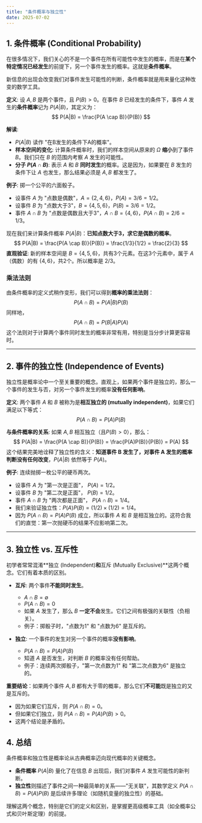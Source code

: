 ```yaml
---
title: "条件概率与独立性"
date: 2025-07-02
---
```


## 1. 条件概率 (Conditional Probability)

在很多情况下，我们关心的不是一个事件在所有可能性中发生的概率，而是在**某个特定情况已经发生**的前提下，另一个事件发生的概率。这就是**条件概率**。

新信息的出现会改变我们对事件发生可能性的判断，条件概率就是用来量化这种改变的数学工具。

**定义**:
设 $A, B$ 是两个事件，且 $P(B) > 0$。在事件 $B$ 已经发生的条件下，事件 $A$ 发生的**条件概率**记为 $P(A|B)$，其定义为：
$$ P(A|B) = \frac{P(A \cap B)}{P(B)} $$

**解读**:

* $P(A|B)$ 读作 "在B发生的条件下A的概率"。
* **样本空间的变化**: 计算条件概率时，我们的样本空间从原来的 $\Omega$ **缩小**到了事件 $B$。我们只在 $B$ 的范围内考察 $A$ 发生的可能性。
* **分子 $P(A \cap B)$**: 表示 $A$ 和 $B$ **同时发生**的概率。这是因为，如果要在 $B$ 发生的条件下让 $A$ 也发生，那么结果必须是 $A, B$ 都发生了。

**例子**:
掷一个公平的六面骰子。

* 设事件 $A$ 为 "点数是偶数"，$A=\{2, 4, 6\}$，$P(A)=3/6=1/2$。
* 设事件 $B$ 为 "点数大于3"，$B=\{4, 5, 6\}$，$P(B)=3/6=1/2$。
* 事件 $A \cap B$ 为 "点数是偶数且大于3"，$A \cap B = \{4, 6\}$，$P(A \cap B) = 2/6 = 1/3$。

现在我们来计算条件概率 $P(A|B)$：**已知点数大于3，求它是偶数的概率**。
$$ P(A|B) = \frac{P(A \cap B)}{P(B)} = \frac{1/3}{1/2} = \frac{2}{3} $$
**直观验证**: 新的样本空间是 $B=\{4, 5, 6\}$，共有3个元素。在这3个元素中，属于 $A$（偶数）的有 $\{4, 6\}$，共2个。所以概率是 2/3。

### 乘法法则

由条件概率的定义式稍作变形，我们可以得到**概率的乘法法则**：
$$ P(A \cap B) = P(A|B)P(B) $$
同样地，
$$ P(A \cap B) = P(B|A)P(A) $$
这个法则对于计算两个事件同时发生的概率非常有用，特别是当分步计算更容易时。

---

## 2. 事件的独立性 (Independence of Events)

独立性是概率论中一个至关重要的概念。直观上，如果两个事件是独立的，那么一个事件的发生与否，对另一个事件发生的概率**没有任何影响**。

**定义**:
两个事件 $A$ 和 $B$ 被称为是**相互独立的 (mutually independent)**，如果它们满足以下等式：
$$ P(A \cap B) = P(A)P(B) $$

**与条件概率的关系**:
如果 $A, B$ 相互独立（且$P(B)>0$），那么：
$$ P(A|B) = \frac{P(A \cap B)}{P(B)} = \frac{P(A)P(B)}{P(B)} = P(A) $$
这个结果完美地诠释了独立性的含义：**知道事件 B 发生了，对事件 A 发生的概率判断没有任何改变**，$P(A|B)$ 依然等于 $P(A)$。

**例子**:
连续抛掷一枚公平的硬币两次。

* 设事件 $A$ 为 "第一次是正面"， $P(A)=1/2$。
* 设事件 $B$ 为 "第二次是正面"， $P(B)=1/2$。
* 事件 $A \cap B$ 为 "两次都是正面"， $P(A \cap B) = 1/4$。
* 我们来验证独立性：$P(A)P(B) = (1/2) \times (1/2) = 1/4$。
* 因为 $P(A \cap B) = P(A)P(B)$ 成立，所以事件 $A$ 和 $B$ 是相互独立的。这符合我们的直觉：第一次抛硬币的结果不应影响第二次。

---

## 3. 独立性 vs. 互斥性

初学者常常混淆**独立 (Independent)**和**互斥 (Mutually Exclusive)**这两个概念。它们有着本质的区别。

* **互斥**: 两个事件**不能同时发生**。
  * $A \cap B = \emptyset$
  * $P(A \cap B) = 0$
  * 如果 $A$ 发生了，那么 $B$ **一定不会**发生。它们之间有极强的关联性（负相关）。
  * 例子：掷骰子时，"点数为1" 和 "点数为6" 是互斥的。

* **独立**: 一个事件的发生对另一个事件的概率**没有影响**。
  * $P(A \cap B) = P(A)P(B)$
  * 知道 $A$ 是否发生，对判断 $B$ 的概率没有任何帮助。
  * 例子：连续两次掷骰子，"第一次点数为1" 和 "第二次点数为6" 是独立的。

**重要结论**：如果两个事件 $A, B$ 都有大于零的概率，那么它们**不可能**既是独立的又是互斥的。

* 因为如果它们互斥，则 $P(A \cap B) = 0$。
* 但如果它们独立，则 $P(A \cap B) = P(A)P(B) > 0$。
* 这两个结论是矛盾的。

## 4. 总结

条件概率和独立性是概率论从古典概率迈向现代概率的关键概念。

* **条件概率** $P(A|B)$ 量化了在信息 $B$ 出现后，我们对事件 $A$ 发生可能性的新判断。
* **独立性**则描述了事件之间一种最简单的关系——"无关联"，其数学定义 $P(A \cap B) = P(A)P(B)$ 是后续许多理论（如随机变量的独立性）的基础。

理解这两个概念，特别是它们的定义和区别，是掌握更高级概率工具（如全概率公式和贝叶斯定理）的前提。
